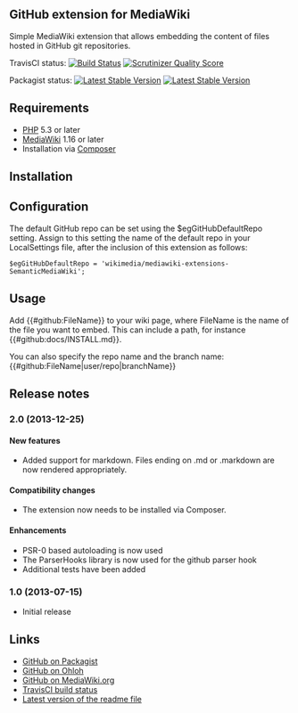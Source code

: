 ## GitHub extension for MediaWiki

Simple MediaWiki extension that allows embedding the content of files hosted in GitHub git repositories.

TravisCI status:
[![Build Status](https://secure.travis-ci.org/JeroenDeDauw/GitHub.png?branch=master)](http://travis-ci.org/JeroenDeDauw/GitHub)
[![Scrutinizer Quality Score](https://scrutinizer-ci.com/g/JeroenDeDauw/GitHub/badges/quality-score.png?s=b928c81a24ec2d8fcf6dd2b291b41c76ef528dbe)](https://scrutinizer-ci.com/g/JeroenDeDauw/GitHub/)

Packagist status:
[![Latest Stable Version](https://poser.pugx.org/jeroen-de-dauw/mediawiki-github/version.png)](https://packagist.org/packages/jeroen-de-dauw/mediawiki-github)
[![Latest Stable Version](https://poser.pugx.org/jeroen-de-dauw/mediawiki-github/d/total.png)](https://packagist.org/packages/jeroen-de-dauw/mediawiki-github)

## Requirements

* [PHP](http://www.php.net) 5.3 or later
* [MediaWiki](https://www.mediawiki.org) 1.16 or later
* Installation via [Composer](http://getcomposer.org/)

## Installation

## Configuration

The default GitHub repo can be set using the $egGitHubDefaultRepo setting. Assign to this setting
the name of the default repo in your LocalSettings file, after the inclusion of this extension as
follows:

    $egGitHubDefaultRepo = 'wikimedia/mediawiki-extensions-SemanticMediaWiki';

## Usage

Add {{#github:FileName}} to your wiki page, where FileName is the name of the file you want to embed.
This can include a path, for instance {{#github:docs/INSTALL.md}}.

You can also specify the repo name and the branch name: {{#github:FileName|user/repo|branchName}}

## Release notes

### 2.0 (2013-12-25)

#### New features

* Added support for markdown. Files ending on .md or .markdown are now rendered appropriately.

#### Compatibility changes

* The extension now needs to be installed via Composer.

#### Enhancements

* PSR-0 based autoloading is now used
* The ParserHooks library is now used for the github parser hook
* Additional tests have been added

### 1.0 (2013-07-15)

* Initial release

## Links

* [GitHub on Packagist](https://packagist.org/packages/jeroen-de-dauw/mediawiki-github)
* [GitHub on Ohloh](https://www.ohloh.net/p/mediawiki-github)
* [GitHub on MediaWiki.org](https://www.mediawiki.org/wiki/Extension:GitHub)
* [TravisCI build status](https://travis-ci.org/JeroenDeDauw/GitHub)
* [Latest version of the readme file](https://github.com/JeroenDeDauw/GitHub/blob/master/README.md)
